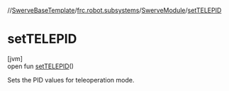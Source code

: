 //[SwerveBaseTemplate](../../../index.md)/[frc.robot.subsystems](../index.md)/[SwerveModule](index.md)/[setTELEPID](set-t-e-l-e-p-i-d.md)

# setTELEPID

[jvm]\
open fun [setTELEPID](set-t-e-l-e-p-i-d.md)()

Sets the PID values for teleoperation mode.
